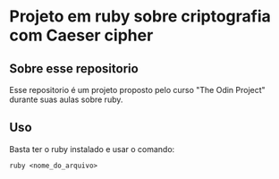 # Projeto em ruby sobre criptografia com Caeser cipher

## Sobre esse repositorio

Esse repositorio é um projeto proposto pelo curso "The Odin Project" durante suas aulas sobre ruby.

## Uso

Basta ter o ruby instalado e usar o comando:

    ruby <nome_do_arquivo>
